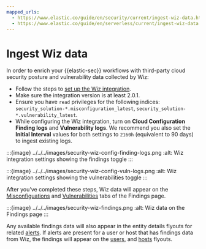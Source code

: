 ```yaml
---
mapped_urls:
  - https://www.elastic.co/guide/en/security/current/ingest-wiz-data.html
  - https://www.elastic.co/guide/en/serverless/current/ingest-wiz-data.html
---
```


# Ingest Wiz data

In order to enrich your {{elastic-sec}} workflows with third-party cloud security posture and vulnerability data collected by Wiz:

* Follow the steps to [set up the Wiz integration](https://docs.elastic.co/en/integrations/wiz).
* Make sure the integration version is at least 2.0.1.
* Ensure you have `read` privileges for the following indices: `security_solution-*.misconfiguration_latest`, `security_solution-*.vulnerability_latest`.
* While configuring the Wiz integration, turn on **Cloud Configuration Finding logs** and **Vulnerability logs**. We recommend you also set the **Initial Interval** values for both settings to `2160h` (equivalent to 90 days) to ingest existing logs.

:::{image} ../../../images/security-wiz-config-finding-logs.png
:alt: Wiz integration settings showing the findings toggle
:::

:::{image} ../../../images/security-wiz-config-vuln-logs.png
:alt: Wiz integration settings showing the vulnerabilities toggle
:::

After you’ve completed these steps, Wiz data will appear on the [Misconfiguations](/solutions/security/cloud/findings-page.md) and [Vulnerabilities](/solutions/security/cloud/findings-page-3.md) tabs of the Findings page.

:::{image} ../../../images/security-wiz-findings.png
:alt: Wiz data on the Findings page
:::

Any available findings data will also appear in the entity details flyouts for related [alerts](/solutions/security/detect-and-alert/view-detection-alert-details.md#insights-section). If alerts are present for a user or host that has findings data from Wiz, the findings will appear on the [users](/solutions/security/explore/users-page.md#user-details-flyout), and [hosts](/solutions/security/explore/hosts-page.md#host-details-flyout) flyouts.

